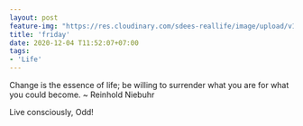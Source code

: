 ```yaml
---
layout: post
feature-img: "https://res.cloudinary.com/sdees-reallife/image/upload/v1555658919/sample_feature_img.png"
title: 'friday'
date: 2020-12-04 T11:52:07+07:00
tags:
- 'Life'
---
```

Change is the essence of life; be willing to surrender what you are for what you could become. ~ Reinhold Niebuhr

<i class="fa fa-child" style="color:plum"></i>

Live consciously, Odd!
